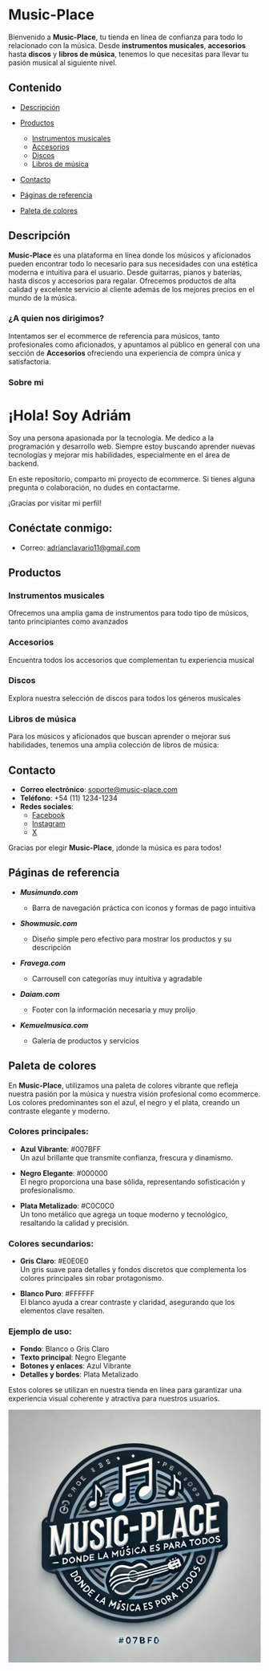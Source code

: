 

# Music-Place

Bienvenido a **Music-Place**, tu tienda en línea de confianza para todo lo relacionado con la música. Desde **instrumentos musicales**, **accesorios** hasta **discos** y **libros de música**, tenemos lo que necesitas para llevar tu pasión musical al siguiente nivel.

## Contenido

- [Descripción](#descripción)
- [Productos](#productos)
  - [Instrumentos musicales](#instrumentos-musicales)
  - [Accesorios](#accesorios)
  - [Discos](#discos)
  - [Libros de música](#libros-de-música)

- [Contacto](#contacto)
- [Páginas de referencia](#referencias)
- [Paleta de colores](#colores)


## Descripción

**Music-Place** es una plataforma en línea donde los músicos y aficionados pueden encontrar todo lo necesario para sus necesidades con una estética moderna e intuitiva para el usuario. Desde guitarras, pianos y baterías, hasta discos y accesorios para regalar. Ofrecemos productos de alta calidad y excelente servicio al cliente además de los mejores precios en el mundo de la música.



### ¿A quien nos dirigimos?
Intentamos ser el ecommerce de referencia para músicos, tanto profesionales como aficionados,
y apuntamos al público en general con una sección de **Accesorios** ofreciendo una experiencia de compra única y satisfactoria.

### Sobre mi
# ¡Hola! Soy Adriám
Soy una persona apasionada por la tecnología. Me dedico a la programación y desarrollo web. Siempre estoy buscando aprender nuevas tecnologías y mejorar mis habilidades, especialmente en el área de backend. 

En este repositorio, comparto mi proyecto de ecommerce. Si tienes alguna pregunta o colaboración, no dudes en contactarme.

¡Gracias por visitar mi perfil!

## Conéctate conmigo:
- Correo: adrianclavario11@gmail.com


## Productos

### Instrumentos musicales

Ofrecemos una amplia gama de instrumentos para todo tipo de músicos, tanto principiantes como avanzados


### Accesorios

Encuentra todos los accesorios que complementan tu experiencia musical


### Discos

Explora nuestra selección de discos para todos los géneros musicales

### Libros de música

Para los músicos y aficionados que buscan aprender o mejorar sus habilidades, tenemos una amplia colección de libros de música:


## Contacto

- **Correo electrónico**: soporte@music-place.com
- **Teléfono**: +54 (11) 1234-1234
- **Redes sociales**:  
  - [Facebook](https://facebook.com/musicplace)  
  - [Instagram](https://instagram.com/musicplace)
  - [X](https://X.com/musicplace)

Gracias por elegir **Music-Place**, ¡donde la música es para todos!

## Páginas de referencia
- ***Musimundo.com***
    - Barra de navegación práctica con iconos y formas de pago intuitiva
     
- ***Showmusic.com***
    - Diseño simple pero efectivo para mostrar los productos y su descripción

- ***Fravega.com***
    - Carrousell con categorías muy intuitiva y agradable

- ***Daiam.com***
    - Footer con la información necesaria y muy prolijo
- ***Kemuelmusica.com***
    - Galería de productos y servicios

## Paleta de colores

En **Music-Place**, utilizamos una paleta de colores vibrante que refleja nuestra pasión por la música y nuestra visión profesional como ecommerce. Los colores predominantes son el azul, el negro y el plata, creando un contraste elegante y moderno.

### Colores principales:

- **Azul Vibrante**: #007BFF  
  Un azul brillante que transmite confianza, frescura y dinamismo.

- **Negro Elegante**: #000000  
  El negro proporciona una base sólida, representando sofisticación y profesionalismo.

- **Plata Metalizado**: #C0C0C0  
  Un tono metálico que agrega un toque moderno y tecnológico, resaltando la calidad y precisión.

### Colores secundarios:

- **Gris Claro**: #E0E0E0  
  Un gris suave para detalles y fondos discretos que complementa los colores principales sin robar protagonismo.

- **Blanco Puro**: #FFFFFF  
  El blanco ayuda a crear contraste y claridad, asegurando que los elementos clave resalten.

### Ejemplo de uso:

- **Fondo**: Blanco o Gris Claro
- **Texto principal**: Negro Elegante
- **Botones y enlaces**: Azul Vibrante
- **Detalles y bordes**: Plata Metalizado

Estos colores se utilizan en nuestra tienda en línea para garantizar una experiencia visual coherente y atractiva para nuestros usuarios.

![Logo](design/logo_Music-place_redondo.webp.webp)

